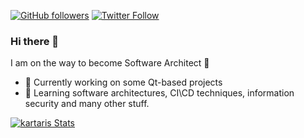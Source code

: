[![GitHub followers](https://img.shields.io/github/followers/kartaris?label=GitHub&style=for-the-badge)](https://github.com/kartaris)
[![Twitter Follow](https://img.shields.io/twitter/follow/kartaris?label=Twitter&style=for-the-badge)](https://twitter.com/kartaris)  

### Hi there 👋

I am on the way to become Software Architect 🚀
- 🔭 Currently working on some Qt-based projects
- 🌱 Learning software architectures, CI\CD techniques, information security and many other stuff.

<!--
**kartaris/kartaris** is a ✨ _special_ ✨ repository because its `README.md` (this file) appears on your GitHub profile.

Here are some ideas to get you started:

- 🔭 I’m currently working on ...
- 🌱 I’m currently learning ...
- 👯 I’m looking to collaborate on ...
- 🤔 I’m looking for help with ...
- 💬 Ask me about ...
- 📫 How to reach me: ...
- 😄 Pronouns: ...
- ⚡ Fun fact: ...
-->

[![kartaris Stats](https://github-readme-stats.vercel.app/api?username=kartaris&count_private=true&theme=tokyonight&show_icons=true&include_all_commits=trueh)](https://github.com/kartaris)
